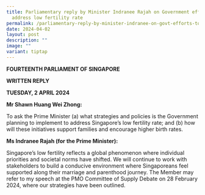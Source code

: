 ```yaml
---
title: Parliamentary reply by Minister Indranee Rajah on Government efforts to
  address low fertility rate
permalink: /parliamentary-reply-by-minister-indranee-on-govt-efforts-to-address-singapore-s-low-fertility-rate/
date: 2024-04-02
layout: post
description: ""
image: ""
variant: tiptap
---
```

<p><strong>FOURTEENTH PARLIAMENT OF SINGAPORE</strong>
</p>
<p><strong>WRITTEN REPLY</strong>&nbsp;</p>
<p><strong>TUESDAY, 2 APRIL 2024</strong>
</p>
<p><strong>Mr Shawn Huang Wei Zhong:</strong>
</p>
<p>To ask the Prime Minister (a) what strategies and policies is the Government
planning to implement to address Singapore’s low fertility rate; and (b)
how will these initiatives support families and encourage higher birth
rates.</p>
<p><strong>Ms Indranee Rajah (for the Prime Minister):</strong>
</p>
<p>Singapore’s low fertility reflects a global phenomenon where individual
priorities and societal norms have shifted. We will continue to work with
stakeholders to build a conducive environment where Singaporeans feel supported
along their marriage and parenthood journey. The Member may refer to my
speech at the PMO Committee of Supply Debate on 28 February 2024, where
our strategies have been outlined.</p>
<p>&nbsp;</p>